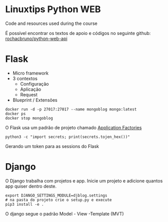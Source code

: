 # Linuxtips Python WEB
Code and resources used during the course

É possível encontrar os textos de apoio e códigos no seguinte github: [rochacbruno/python-web-api](https://github.com/rochacbruno/python-web-api/tree/main)

# Flask 

* Micro framework
* 3 contextos
    * Configuração
    * Aplicação
    * Request
* Blueprint / Extensões 

```
docker run -d -p 27017:27017 --name mongoblog mongo:latest 
docker ps
docker stop mongoblog
```

O Flask usa um padrão de projeto chamado [Application Factories](https://flask.palletsprojects.com/en/3.0.x/patterns/appfactories/)

```
python3 -c "import secrets; print(secrets.tojen_hex())"
```
Gerando um token para as sessions do Flask

# Django

O Django trabalha com projetos e app. Inicie um projeto e adicione quantos app quiser dentro deste.

```
export DJANGO_SETTINGS_MODULE=djblog.settings
# na pasta do projeto crie o setup.py e execute
pip3 install -e .
```

O django segue o padrão Model - View -Template (MVT)